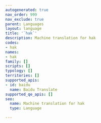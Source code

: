 ```yaml
---
autogenerated: true
nav_order: 999
nav_exclude: true
parent: Languages
layout: language
title: '`hak`'
description: Machine translation for hak
codes:
- hak
names:
- hak
family: []
scripts: []
typology: []
territories: []
supported_apis:
- id: baidu
  name: Baidu Translate
supported_qe_apis: []
seo:
  name: Machine translation for hak
  type: Language

---
```


